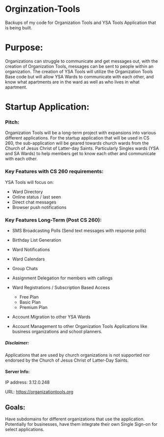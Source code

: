 # Orginzation-Tools
Backups of my code for Organization Tools and YSA Tools Application that is being built.
# Purpose:
Organizations can struggle to communicate and get messages out, with the creation of Organization Tools, messages can be sent to people within an organization.
The creation of YSA Tools will utilize the Organization Tools Base code but will allow YSA Wards to communicate with each other, and know what apartments are in the ward as well as who lives in what apartment.

# Startup Application:
### Pitch:
Organization Tools will be a long-term project with expansions into various different applications.
For the startup application that will be used in CS 260, the sub-application will be geared towards church wards from the Church of Jesus Christ of Latter-day Saints. Particularly Singles wards (YSA and SA Wards) to help members get to know each other and communicate with each other.

### Key Features with CS 260 requirements:
YSA Tools will focus on:
* Ward Directory
* Online status / last seen
* Direct chat messages
* Browser push notifications 

### Key Features Long-Term (Post CS 260):
* SMS Broadcasting Polls (Send text messages with response polls)
* Birthday List Generation
* Ward Notifications
* Ward Calendars
* Group Chats
* Assignment Delegation for members with callings

* Ward Registrations / Subscription Based Access
  * Free Plan
  * Basic Plan
  * Premium Plan
* Account Migration to other YSA Wards
* Account Management to other Organization Tools Applications like business organizations and school planners.

##### Disclaimer:
Applications that are used by church organizations is not supported nor endorsed by the Church of Jesus Christ of Latter-Day Saints.


#### Server Info:
IP address: 3.12.0.248

URL: https://organizationtools.org

## Goals:
Have subdomains for different organizations that use the application. Potentially for businesses, have them integrate their own Single Sign-on for select applications.
